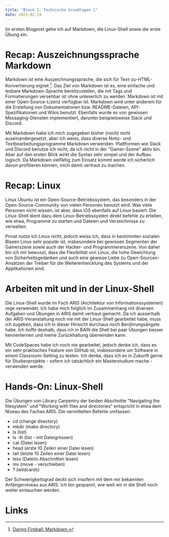 ```yaml
---
title: "Block 1: Technische Grundlagen 1"
date: 2023-02-19
---
```


Im ersten Blogpost gehe ich auf Markdown, die Linux-Shell sowie die erste Übung ein.

# Recap: Auszeichnungssprache Markdown

Markdown ist eine Auszeichnungssprache, die sich für Text-zu-HTML-Konvertierung eignet [^1]. Das Ziel von Markdown ist es, eine einfache und lesbare Markdown-Sprache bereitzustellen, die mit Tags und Formatierungen versehbar ist ohne unleserlich zu werden. Markdown ist mit einer Open-Source-Lizenz verfügbar ist. Markdown wird unter anderem für die Erstellung von Dokumentationen bzw. README-Dateien, API-Spezifikationen und Wikis benutzt. Ebenfalls wurde es von gewissen Messaging-Diensten implementiert, darunter beispielsweise Slack und Discord.

Mit Markdown habe ich mich zugegeben bisher (noch) nicht auseinandergesetzt, aber ich weiss, dass diverse Notiz- und Textbearbeitungsprogramme Markdown verwenden. Plattformen wie Slack und Discord benutze ich nicht, da ich nicht in der "Gamer-Szene" aktiv bin. Aber auf den ersten Blick wirkt die Syntax sehr simpel und der Aufbau logisch. Da Markdown vielfältig zum Einsatz kommt werde ich sicherlich davon profitieren können, mich damit vertraut zu machen.

# Recap: Linux

Linux Ubuntu ist ein Open-Source-Betriebssystem, das besonders in der Open-Source-Community von vielen Personen benutzt wird. Was viele Personen nicht wissen, ist aber, dass iOS ebenfalls auf Linux basiert. Die Linux-Shell dient dazu dem Linux-Betriebssystem direkt befehle zu erteilen, wie etwa, Programme zu starten und Dateien und Verzeichnisse zu verwalten.

Privat nutze ich Linux nicht, jedoch weiss ich, dass in bestimmten sozialen Blasen Linux sehr populär ist, insbesondere bei gewissen Segmenten der Gamerszene sowie auch der Hacker- und Programmiererszene. Von daher bin ich mir bewusst, dass die Flexibilität von Linux, die hohe Gewichtung von Sicherheitsgedanken und auch eine gewisse Liebe zu Open-Sourcen-Ansätzen der Treiber für die Weiterentwicklung des Systems und der Applikationen sind.


# Arbeiten mit und in der Linux-Shell

Die Linux-Shell wurde im Fach ARIS (Architektur von Informationssystemen) rege verwendet. Ich habe mich folglich im Zusammenhang mit diversen Aufgaben und Übungen in ARIS damit vertraut gemacht. Da ich ausserhalb der ARIS-Veranstaltung noch nie mit der Linux-Shell gearbeitet habe, muss ich zugeben, dass ich in dieser Hinsicht durchaus noch Berührungsängste habe. Ich hoffe deshalb, dass ich in BAIN die Shell bei paar Übungen besser kennenlernen und meine Zurückhaltung überwinden kann. 

Mit CodeSpaces habe ich noch nie gearbeitet, jedoch denke ich, dass es ein sehr praktisches Feature von GitHub ist, insbesondere um Software in einem Classroom-Setting zu testen. Ich denke, dass ich es in Zukunft gerne für Studienprojekte - sofern ich tatsächlich ein Masterstudium mache - verwenden werde.

# Hands-On: Linux-Shell

Die Übungen von Library Carpentry der beiden Abschnitte "Navigating the filesystem" und "Working with files and directories" entspricht in etwa dem Niveau des Faches ARIS. Die vermittelten Befehle umfassen:

* cd (change directory)
* mkdir (make directory)
* ls (list)
* ls -lh (list - mit Dateigrössen)
* cat (Datei lesen)
* head (erste 10 Zeilen einer Datei lesen) 
* tail (letzte 10 Zeilen einer Datei lesen)
* less (Dateiin Abschnitten lesen)
* mv (move - verschieben)
* ? (wildcards)

Der Schwierigkeitsgrad deckt sich insofern mit dem mir bekannten Anfängerniveau aus ARIS. Ich bin gespannt, wie weit wir in die Shell noch weiter eintauchen werden.


# Links

[^1]:[ Daring Fireball: Markdown.]( https://daringfireball.net/projects/markdown//)